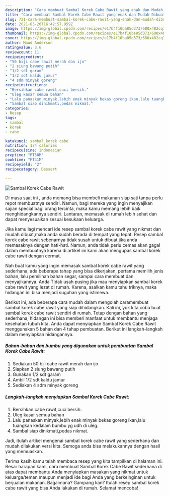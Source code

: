 ```yaml
---
description: "Cara membuat Sambal Korek Cabe Rawit yang enak dan Mudah Dibuat"
title: "Cara membuat Sambal Korek Cabe Rawit yang enak dan Mudah Dibuat"
slug: 721-cara-membuat-sambal-korek-cabe-rawit-yang-enak-dan-mudah-dibuat
date: 2021-03-28T16:42:57.959Z
image: https://img-global.cpcdn.com/recipes/e17b4f10ba85d373/680x482cq70/sambal-korek-cabe-rawit-foto-resep-utama.jpg
thumbnail: https://img-global.cpcdn.com/recipes/e17b4f10ba85d373/680x482cq70/sambal-korek-cabe-rawit-foto-resep-utama.jpg
cover: https://img-global.cpcdn.com/recipes/e17b4f10ba85d373/680x482cq70/sambal-korek-cabe-rawit-foto-resep-utama.jpg
author: Maud Anderson
ratingvalue: 3.6
reviewcount: 11
recipeingredient:
- "50 biji cabe rawit merah dan ijo"
- "2 siung bawang putih"
- "1/2 sdt garam"
- "1/2 sdt kaldu jamur"
- "4 sdm minyak goreng"
recipeinstructions:
- "Bersihkan cabe rawit,cuci bersih."
- "Uleg kasar semua bahan"
- "Lalu panaskan minyak,lebih enak minyak bekas goreng ikan,lalu tuangkan kedalam bumbu yg udh di uleg."
- "Sambal siap dinikmati,pedas nikmat."
categories:
- Resep
tags:
- sambal
- korek
- cabe

katakunci: sambal korek cabe 
nutrition: 174 calories
recipecuisine: Indonesian
preptime: "PT30M"
cooktime: "PT41M"
recipeyield: "2"
recipecategory: Dessert

---
```



![Sambal Korek Cabe Rawit](https://img-global.cpcdn.com/recipes/e17b4f10ba85d373/680x482cq70/sambal-korek-cabe-rawit-foto-resep-utama.jpg)

Di masa  saat ini , anda memang bisa membeli makanan siap saji tanpa perlu repot membuatnya sendiri. Namun, bagi mereka yang ingin menyajikan sajian special bagi orang tercinta, maka kamu memang lebih baik menghidangkannya sendiri. Lantaran, memasak di rumah lebih sehat dan dapat menyesuaikan sesuai kesukaan keluarga.

Jika kamu lagi mencari ide resep sambal korek cabe rawit yang nikmat dan mudah dibuat,maka anda sudah berada di tempat yang tepat. Resep sambal korek cabe rawit  sebenarnya tidak susah untuk dibuat jika anda memasaknya dengan hati-hati. Namun, anda tidak perlu cemas akan gagal dalam membuatnya 
karena di artikel ini kami akan mengupas sambal korek cabe rawit dengan cermat.  



Nah buat kamu yang ingin memasak sambal korek cabe rawit yang sederhana, ada beberapa tahap yang bisa dikerjakan, pertama memilih jenis bahan, lalu pemilihan bahan segar, sampai cara membuat dan menyajikannya. Anda Tidak usah pusing jika mau menyiapkan sambal korek cabe rawit yang lezat di rumah. Karena, asalkan kamu  tahu triknya, maka hidangan ini bisa menjadi suguhan yang istimewa.

Berikut ini, ada beberapa cara mudah dalam mengolah caramembuat sambal korek cabe rawit yang siap dihidangkan. Kali ini, yuk kita coba buat sambal korek cabe rawit sendiri di rumah. Tetap dengan bahan yang sederhana, hidangan ini bisa memberi manfaat untuk membantu menjaga kesehatan tubuh kita. Anda dapat menyiapkan Sambal Korek Cabe Rawit menggunakan 5 bahan dan 4 tahap pembuatan. Berikut ini langkah-langkah dalam menyiapkan hidangannya.

<!--inarticleads1-->

##### Bahan-bahan dan bumbu yang digunakan untuk pembuatan Sambal Korek Cabe Rawit:

1. Sediakan 50 biji cabe rawit merah dan ijo
1. Siapkan 2 siung bawang putih
1. Gunakan 1/2 sdt garam
1. Ambil 1/2 sdt kaldu jamur
1. Sediakan 4 sdm minyak goreng




<!--inarticleads2-->

##### Langkah-langkah menyiapkan Sambal Korek Cabe Rawit:

1. Bersihkan cabe rawit,cuci bersih.
1. Uleg kasar semua bahan
1. Lalu panaskan minyak,lebih enak minyak bekas goreng ikan,lalu tuangkan kedalam bumbu yg udh di uleg.
1. Sambal siap dinikmati,pedas nikmat.




Jadi, itulah artikel mengenai  sambal korek cabe rawit  yang sederhana dan mudah dilakukan versi kita. Semoga anda bisa melakukannya dengan hasil yang memuaskan. 

Terima kasih kamu telah membaca resep yang kita tampilkan di halaman ini. Besar harapan kami, cara membuat  Sambal Korek Cabe Rawit sederhana di atas dapat membantu Anda menyiapkan masakan yang nikmat untuk keluarga/teman maupun menjadi ide bagi Anda yang berkeinginan untuk berjualan makanan. Bagaimana? Gampang kan? Itulah resep sambal korek cabe rawit yang bisa Anda lakukan di rumah. Selamat mencoba!

